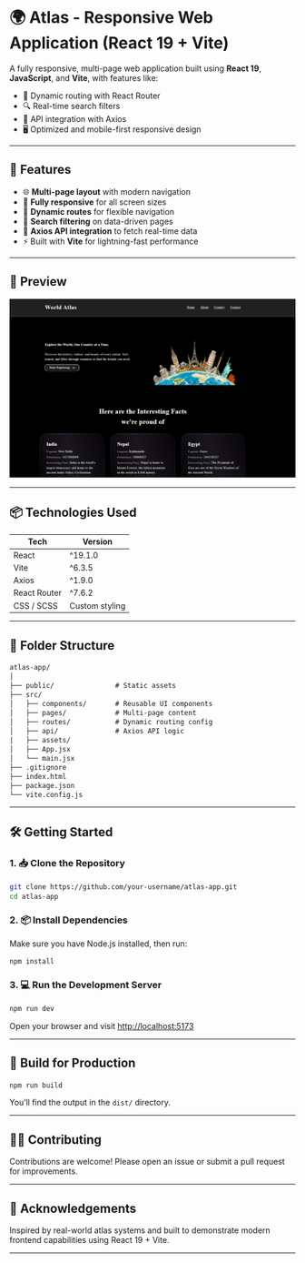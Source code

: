 # 🌍 Atlas - Responsive Web Application (React 19 + Vite)

A fully responsive, multi-page web application built using **React 19**, **JavaScript**, and **Vite**, with features like:

- 📁 Dynamic routing with React Router
- 🔍 Real-time search filters
- 🔄 API integration with Axios
- 🖥️ Optimized and mobile-first responsive design

---

## 🚀 Features

- 🌐 **Multi-page layout** with modern navigation
- 📱 **Fully responsive** for all screen sizes
- 🧭 **Dynamic routes** for flexible navigation
- 🔎 **Search filtering** on data-driven pages
- 📡 **Axios API integration** to fetch real-time data
- ⚡ Built with **Vite** for lightning-fast performance

---

## 📸 Preview

![Atlas Screenshot](./src/assets/preview.png) 

---

## 📦 Technologies Used

| Tech        | Version |
|-------------|---------|
| React       | ^19.1.0   |
| Vite        | ^6.3.5    |
| Axios       | ^1.9.0    |
| React Router| ^7.6.2    |
| CSS / SCSS  | Custom styling |

---

## 📁 Folder Structure

```
atlas-app/
│
├── public/               # Static assets
├── src/
│   ├── components/       # Reusable UI components
│   ├── pages/            # Multi-page content
│   ├── routes/           # Dynamic routing config
│   ├── api/              # Axios API logic
|   ├── assets/         
│   ├── App.jsx
│   └── main.jsx
├── .gitignore
├── index.html
├── package.json
└── vite.config.js
```

---

## 🛠️ Getting Started

### 1. 📥 Clone the Repository

```bash
git clone https://github.com/your-username/atlas-app.git
cd atlas-app
```

### 2. 📦 Install Dependencies

Make sure you have Node.js installed, then run:

```bash
npm install
```

### 3. 💻 Run the Development Server

```bash
npm run dev
```

Open your browser and visit [http://localhost:5173](http://localhost:5173)

---

## 🧪 Build for Production

```bash
npm run build
```

You’ll find the output in the `dist/` directory.

---

## 🧑‍💻 Contributing

Contributions are welcome! Please open an issue or submit a pull request for improvements.

---


## 🙌 Acknowledgements

Inspired by real-world atlas systems and built to demonstrate modern frontend capabilities using React 19 + Vite.

---
